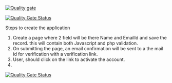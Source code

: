 [![Quality gate](https://sonarcloud.io/api/project_badges/quality_gate?project=manasbej_XkcdApp)](https://sonarcloud.io/dashboard?id=manasbej_XkcdApp)

[![Quality Gate Status](https://sonarcloud.io/api/project_badges/measure?project=manasbej_XkcdApp&metric=alert_status)](https://sonarcloud.io/dashboard?id=manasbej_XkcdApp)

Steps to create the application

1. Create a page where 2 field will be there Name and EmailId and save the record. this will contain both Javascript and php validation.
2. On submitting the page, an email confirmation will be sent to a the mail id for verification with a verification link.
3. User, should click on the link to activate the account.
4. 

[![Quality Gate Status](https://sonarcloud.io/api/project_badges/measure?project=manasbej_XkcdApp&metric=alert_status)](https://sonarcloud.io/dashboard?id=manasbej_XkcdApp)
